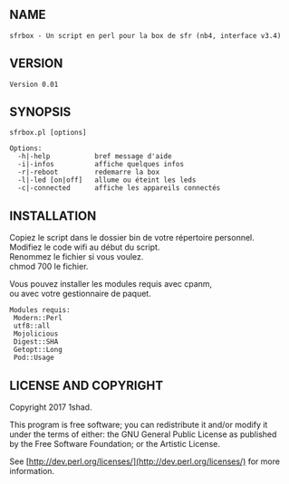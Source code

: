 ## NAME

    sfrbox - Un script en perl pour la box de sfr (nb4, interface v3.4)

## VERSION

    Version 0.01

## SYNOPSIS

    sfrbox.pl [options]

    Options:
      -h|-help           bref message d'aide
      -i|-infos          affiche quelques infos
      -r|-reboot         redemarre la box
      -l|-led [on|off]   allume ou éteint les leds
      -c|-connected      affiche les appareils connectés

## INSTALLATION

Copiez le script dans le dossier bin de votre répertoire personnel.  
Modifiez le code wifi au début du script.  
Renommez le fichier si vous voulez.  
chmod 700 le fichier.  

Vous pouvez installer les modules requis avec cpanm,  
ou avec votre gestionnaire de paquet.

    Modules requis:
     Modern::Perl
     utf8::all
     Mojolicious
     Digest::SHA
     Getopt::Long
     Pod::Usage

## LICENSE AND COPYRIGHT                                                       

Copyright 2017 1shad.                                                               

This program is free software; you can redistribute it and/or modify it            
under the terms of either: the GNU General Public License as published             
by the Free Software Foundation; or the Artistic License.                          

See [http://dev.perl.org/licenses/](http://dev.perl.org/licenses/) for more information.                         
